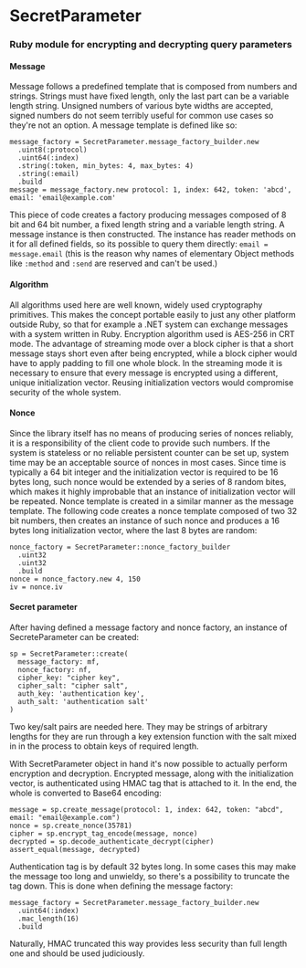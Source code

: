 # SecretParameter
### Ruby module for encrypting and decrypting query parameters

#### Message
Message follows a predefined template that is composed from numbers and strings. Strings must have fixed length, only the last part can be a variable length string. Unsigned numbers of various byte widths are accepted, signed numbers do not seem terribly useful for common use cases so they're not an option. A message template is defined like so:
```
message_factory = SecretParameter.message_factory_builder.new
  .uint8(:protocol)
  .uint64(:index)
  .string(:token, min_bytes: 4, max_bytes: 4)
  .string(:email)
  .build
message = message_factory.new protocol: 1, index: 642, token: 'abcd', email: 'email@example.com'
```
This piece of code creates a factory producing messages composed of 8 bit and 64 bit number, a fixed length string and a variable length string. A message instance is then constructed. The instance has reader methods on it for all defined fields, so its possible to query them directly: `email = message.email` (this is the reason why names of elementary Object methods like `:method` and `:send` are reserved and can't be used.)


#### Algorithm
All algorithms used here are well known, widely used cryptography primitives. This makes the concept portable easily to just any other platform outside Ruby, so that for example a .NET system can exchange messages with a system written in Ruby. 
Encryption algorithm used is AES-256 in CRT mode. The advantage of streaming mode over a block cipher is that a short message stays short even after being encrypted, while a block cipher would have to apply padding to fill one whole block. In the streaming mode it is necessary to ensure that every message is encrypted using a different, unique initialization vector. Reusing initialization vectors would compromise security of the whole system.

#### Nonce
Since the library itself has no means of producing series of nonces reliably, it is a responsibility of the client code to provide such numbers. If the system is stateless or no reliable persistent counter can be set up, system time may be an acceptable source of nonces in most cases. Since time is typically a 64 bit integer and the initialization vector is required to be 16 bytes long, such nonce would be extended by a series of 8 random bites, which makes it highly improbable that an instance of initialization vector will be repeated. 
Nonce template is created in a similar manner as the message template. The following code creates a nonce template composed of two 32 bit numbers, then creates an instance of such nonce and produces a 16 bytes long initialization vector, where the last 8 bytes are random: 
```
nonce_factory = SecretParameter::nonce_factory_builder
  .uint32
  .uint32
  .build
nonce = nonce_factory.new 4, 150
iv = nonce.iv
```

#### Secret parameter
After having defined a message factory and nonce factory, an instance of SecreteParameter can be created:
```
sp = SecretParameter::create(
  message_factory: mf, 
  nonce_factory: nf,
  cipher_key: "cipher key", 
  cipher_salt: "cipher salt", 
  auth_key: 'authentication key', 
  auth_salt: 'authentication salt'
)
```
Two key/salt pairs are needed here. They may be strings of arbitrary lengths for they are run through a key extension function with the salt mixed in in the process to obtain keys of required length. 

With SecretParameter object in hand it's now possible to actually perform encryption and decryption. Encrypted message, along with the initialization vector, is authenticated using HMAC tag that is attached to it. In the end, the whole is converted to Base64 encoding:
```
message = sp.create_message(protocol: 1, index: 642, token: "abcd", email: "email@example.com")
nonce = sp.create_nonce(35781)
cipher = sp.encrypt_tag_encode(message, nonce)
decrypted = sp.decode_authenticate_decrypt(cipher)
assert_equal(message, decrypted)
```
Authentication tag is by default 32 bytes long. In some cases this may make the message too long and unwieldy, so there's a possibility to truncate the tag down. This is done when defining the message factory: 
```
message_factory = SecretParameter.message_factory_builder.new
  .uint64(:index)
  .mac_length(16)
  .build
```
Naturally, HMAC truncated this way provides less security than full length one and should be used judiciously.


